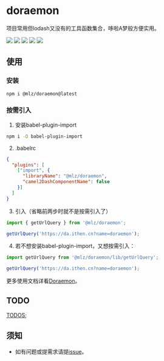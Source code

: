 # doraemon

项目常用但lodash又没有的工具函数集合，哆啦A梦般方便实用。

[![](https://img.shields.io/github/workflow/status/juicecube/doraemon/npm-publish?style=flat-square&logo=github)](https://github.com/juicecube/doraemon/actions?query=workflow%3Anpm-publish)
[![](https://img.shields.io/codecov/c/gh/juicecube/doraemon/master?style=flat-square&logo=codecov)](https://codecov.io/gh/juicecube/doraemon/branch/master)
[![](https://img.shields.io/bundlephobia/min/@mlz/doraemon?style=flat-square&logo=npm)](https://www.npmjs.com/package/@mlz/doraemon)
[![](https://img.shields.io/github/license/juicecube/doraemon?style=flat-square&logo=github)](https://github.com/juicecube/doraemon/blob/master/LICENSE)
[![](https://img.shields.io/badge/website-Doraemon-brightgreen?style=flat-square&logo=github)](https://da.ithen.cn)

## 使用

### 安装
```bash
npm i @mlz/doraemon@latest
```

### 按需引入

1. 安装babel-plugin-import
  ```bash
  npm i -D babel-plugin-import
  ```

2. .babelrc
  ```json
  {
    "plugins": [
      ["import", {
        "libraryName": "@mlz/doraemon",
        "camel2DashComponentName": false
      }]
    ]
  }
  ```
3. 引入（省略前两步时就不是按需引入了）
  ```typescript
  import { getUrlQuery } from '@mlz/doraemon';

  getUrlQuery('https://da.ithen.cn?name=doraemon');
  ```
4. 若不想安装babel-plugin-import，又想按需引入：
  ```typescript
  import getUrlQuery from '@mlz/doraemon/lib/getUrlQuery';

  getUrlQuery('https://da.ithen.cn?name=doraemon');
  ```

更多使用文档详看[Doraemon](https://da.ithen.cn)。

## TODO
[TODOS](https://github.com/juicecube/doraemon/projects/3);

## 须知

- 如有问题或提需求请提[issue](https://github.com/juicecube/doraemon/issues)。
